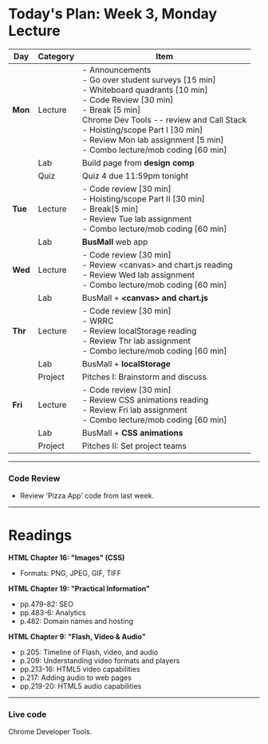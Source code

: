 # Today's Plan: Week 3, Monday Lecture

|Day|Category|Item|
|---|---|---|
|**Mon**|Lecture|- Announcements<br>- Go over student surveys [15 min]<br>- Whiteboard quadrants [10 min]<br>- Code Review [30 min]<br>- Break [5 min]<br>Chrome Dev Tools -- review and Call Stack<br>- Hoisting/scope Part I [30 min]<br>- Review Mon lab assignment [5 min]<br>- Combo lecture/mob coding [60 min]|
|   |Lab |Build page from **design comp**|
|   |Quiz|Quiz 4 due 11:59pm tonight|
|**Tue**|Lecture|- Code review [30 min]<br>- Hoisting/scope Part II [30 min]<br>- Break[5 min]<br>- Review Tue lab assignment<br>- Combo lecture/mob coding [60 min]|
|   |Lab |**BusMall** web app|
|**Wed**|Lecture|- Code review [30 min]<br>- Review &lt;canvas&gt; and chart.js reading<br>- Review Wed lab assignment<br>- Combo lecture/mob coding [60 min]|
|   |Lab |BusMall + **&lt;canvas&gt; and chart.js**|
|**Thr**|Lecture|- Code review [30 min]<br>- WRRC<br>- Review localStorage reading<br>- Review Thr lab assignment<br>- Combo lecture/mob coding [60 min]|
|   |Lab |BusMall + **localStorage**|
|   |Project|Pitches I: Brainstorm and discuss|
|**Fri**|Lecture|- Code review [30 min]<br>- Review CSS animations reading<br>- Review Fri lab assignment<br>- Combo lecture/mob coding [60 min]|
|   |Lab |BusMall + **CSS animations**|
|   |Project|Pitches II: Set project teams|


---

### Code Review

- Review 'Pizza App' code from last week.

---

# Readings

**HTML Chapter 16: "Images" (CSS)**
- Formats: PNG, JPEG, GIF, TIFF

**HTML Chapter 19: "Practical Information"**
- pp.479-82: SEO
- pp.483-6: Analytics
- p.482: Domain names and hosting

**HTML Chapter 9: "Flash, Video & Audio"**
- p.205: Timeline of Flash, video, and audio
- p.209: Understanding video formats and players
- pp.213-16: HTML5 video capabilities
- p.217: Adding audio to web pages
- pp.219-20: HTML5 audio capabilities

---

### Live code
Chrome Developer Tools.
